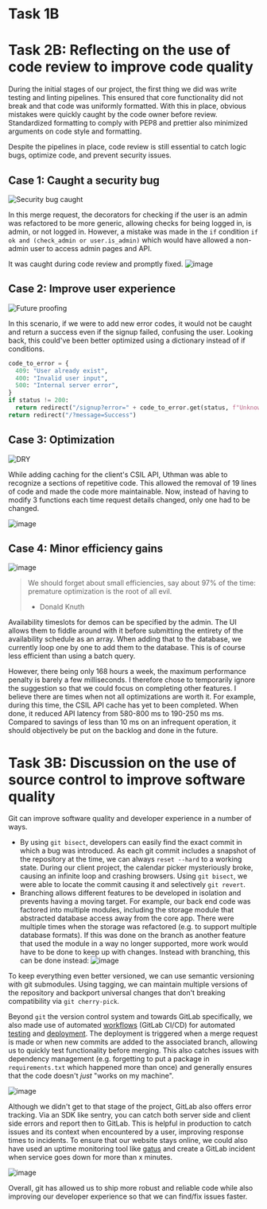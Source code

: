 # Task 1B

# Task 2B: Reflecting on the use of code review to improve code quality

During the initial stages of our project, the first thing we did was write testing and linting pipelines. This ensured that core functionality did not break and that code was uniformly formatted.
With this in place, obvious mistakes were quickly caught by the code owner before review. Standardized formatting to comply with PEP8 and prettier also minimized arguments on code style and formatting.

Despite the pipelines in place, code review is still essential to catch logic bugs, optimize code, and prevent security issues.

## Case 1: Caught a security bug
![Security bug caught](https://github.com/fidraC/team9-client-project/assets/144536228/23283328-9747-4047-a429-efe4a1352adf)

In this merge request, the decorators for checking if the user is an admin was refactored to be more generic, allowing checks for being logged in, is admin, or not logged in.
However, a mistake was made in the `if` condition `if ok and (check_admin or user.is_admin)` which would have allowed a non-admin user to access admin pages and API.

It was caught during code review and promptly fixed.
![image](https://github.com/fidraC/team9-client-project/assets/144536228/38fd1ea6-8231-41e3-8cd3-18ece31848ff)

## Case 2: Improve user experience

![Future proofing](https://github.com/fidraC/team9-client-project/assets/144536228/88cfcc84-5236-432e-aa79-3d3cc50bd4db)

In this scenario, if we were to add new error codes, it would not be caught and return a success even if the signup failed, confusing the user.
Looking back, this could've been better optimized using a dictionary instead of if conditions.
```py
code_to_error = {
  409: "User already exist",
  400: "Invalid user input",
  500: "Internal server error",
}
if status != 200:
  return redirect("/signup?error=" + code_to_error.get(status, f"Unknown error: {status}")
return redirect("/?message=Success")
```

## Case 3: Optimization

![DRY](https://github.com/fidraC/team9-client-project/assets/144536228/7cc8caea-8f2c-4256-a399-10c3cf73d68a)

While adding caching for the client's CSIL API, Uthman was able to recognize a sections of repetitive code. This allowed the removal of 19 lines of code and made the code more maintainable. Now, instead of having to modify 3 functions each time request details changed, only one had to be changed.

![image](https://github.com/fidraC/team9-client-project/assets/144536228/e4e4dd5c-0b26-47fb-8fa1-3744e28b3e55)

## Case 4: Minor efficiency gains

![image](https://github.com/fidraC/team9-client-project/assets/144536228/7aeb2978-e2a2-48a8-97cd-665fe1dce5e6)

> We should forget about small efficiencies, say about 97% of the time: premature optimization is the root of all evil.
>
> - Donald Knuth

Availability timeslots for demos can be specified by the admin. The UI allows them to fiddle around with it before submitting the entirety of the availability schedule as an array.
When adding that to the database, we currently loop one by one to add them to the database. This is of course less efficient than using a batch query.

However, there being only 168 hours a week, the maximum performance penalty is barely a few milliseconds. I therefore chose to temporarily ignore the suggestion so that we could focus on completing other features.
I believe there are times when not all optimizations are worth it. For example, during this time, the CSIL API cache has yet to been completed. When done, it reduced API latency from 580-800 ms to 190-250 ms ms. Compared to savings of less than 10 ms on an infrequent operation, it should objectively be put on the backlog and done in the future.

# Task 3B: Discussion on the use of source control to improve software quality

Git can improve software quality and developer experience in a number of ways.
- By using `git bisect`, developers can easily find the exact commit in which a bug was introduced. As each git commit includes a snapshot of the repository at the time, we can always `reset --hard` to a working state. During our client project, the calendar picker mysteriously broke, causing an infinite loop and crashing browsers. Using `git bisect`, we were able to locate the commit causing it and selectively `git revert`.
- Branching allows different features to be developed in isolation and prevents having a moving target. For example, our back end code was factored into multiple modules, including the storage module that abstracted database access away from the core app. There were multiple times when the storage was refactored (e.g. to support multiple database formats). If this was done on the branch as another feature that used the module in a way no longer supported, more work would have to be done to keep up with changes. Instead with branching, this can be done instead: ![image](https://github.com/fidraC/team9-client-project/assets/144536228/8eb5d8fd-26da-4ae9-ba2d-804bcb176df2)

To keep everything even better versioned, we can use semantic versioning with git submodules. Using tagging, we can maintain multiple versions of the repository and backport universal changes that don't breaking compatibility via `git cherry-pick`.

Beyond `git` the version control system and towards GitLab specifically, we also made use of automated [workflows](https://git.cardiff.ac.uk/c22067305/team-9-client-project/-/blob/development/.gitlab-ci.yml?ref_type=heads) (GitLab CI/CD) for automated [testing](https://git.cardiff.ac.uk/c22067305/team-9-client-project/-/blob/development/test_storage.py?ref_type=heads) and [deployment](https://git.cardiff.ac.uk/c22067305/team-9-client-project/-/blob/development/deployment/app.py?ref_type=heads). The deployment is triggered when a merge request is made or when new commits are added to the associated branch, allowing us to quickly test functionality before merging. This also catches issues with dependency management (e.g. forgetting to put a package in `requirements.txt` which happened more than once) and generally ensures that the code doesn't *just* "works on my machine".

![image](https://github.com/fidraC/team9-client-project/assets/144536228/d1b6112f-3303-470e-be56-71d1e237b521)

Although we didn't get to that stage of the project, GitLab also offers error tracking. Via an SDK like sentry, you can catch both server side and client side errors and report then to GitLab. This is helpful in production to catch issues and its context when encountered by a user, improving response times to incidents. To ensure that our website stays online, we could also have used an uptime monitoring tool like [gatus](https://github.com/TwiN/gatus) and create a GitLab incident when service goes down for more than x minutes.

![image](https://github.com/fidraC/team9-client-project/assets/144536228/a3c3a271-8d86-40eb-a16c-55e7ff4421c1)

Overall, git has allowed us to ship more robust and reliable code while also improving our developer experience so that we can find/fix issues faster.
